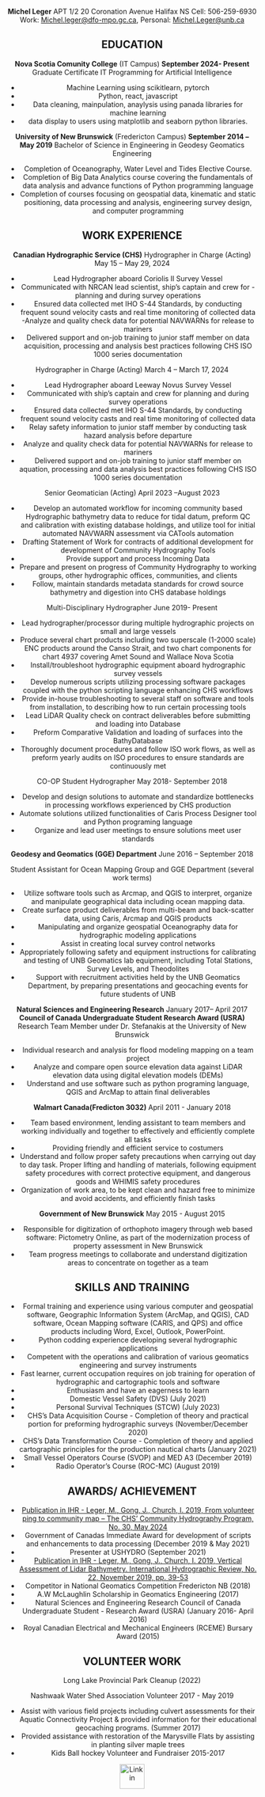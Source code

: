 **Michel Leger**
APT 1/2 20 Coronation Avenue Halifax NS
Cell: 506-259-6930
Work: Michel.leger@dfo-mpo.gc.ca, Personal: Michel.Leger@unb.ca

**EDUCATION**
----------
**Nova Scotia Comunity College** (IT Campus)
**September 2024- Present**
Graduate Certificate IT Programming for Artificial Intelligence
- Machine Learning using scikitlearn, pytorch
- Python, react, javascript
- Data cleaning, mainpulation, anaylysis using panada libraries for machine learning
- data display to users using matplotlib and seaborn python libraries.


**University of New Brunswick** (Fredericton Campus) 
**September 2014 – May 2019**
Bachelor of Science in Engineering in Geodesy Geomatics Engineering 
- Completion of Oceanography, Water Level and Tides Elective Course.
- Completion of Big Data Analytics course covering the fundamentals of data analysis and advance functions of Python programming language
- Completion of courses focusing on geospatial data, kinematic and static positioning, data processing and analysis, engineering survey design, and computer programming

**WORK EXPERIENCE**
----------
**Canadian Hydrographic Service (CHS)**
 Hydrographer in Charge (Acting)  May 15 – May 29, 2024
 - Lead Hydrographer aboard Coriolis II Survey Vessel
 - Communicated with NRCAN lead scientist, ship’s captain and crew for - planning and during survey operations
 - Ensured data collected met IHO S-44 Standards, by conducting frequent sound velocity casts and real time monitoring of collected data
 -Analyze and quality check data for potential NAVWARNs for release to mariners
 - Delivered support and on-job training to junior staff member on data acquisition, processing and analysis best practices following CHS ISO 1000 series documentation

 Hydrographer in Charge (Acting)  March 4 – March 17, 2024
 - Lead Hydrographer aboard Leeway Novus Survey Vessel
 - Communicated with ship’s captain and crew for planning and during survey operations
 - Ensured data collected met IHO S-44 Standards, by conducting frequent sound velocity casts and real time monitoring of collected data
 - Relay safety information to junior staff member by conducting task hazard analysis before departure
 - Analyze and quality check data for potential NAVWARNs for release to mariners
 - Delivered support and on-job training to junior staff member on aquation, processing and data analysis best practices following CHS ISO 1000 series documentation

 Senior Geomatician (Acting)  April 2023 –August 2023
 - Develop an automated workflow for incoming community based Hydrographic bathymetry data to reduce for tidal datum, preform QC and calibration with existing database holdings, and utilize tool for initial automated NAVWARN assessment via CATools automation
 - Drafting Statement of Work for contracts of additional development for development of  Community Hydrography Tools
 - Provide support and process Incoming Data
 - Prepare and present on progress of Community Hydrography to working groups, other hydrographic offices, communities, and clients
 - Follow, maintain standards metadata standards for crowd source bathymetry and digestion into CHS database holdings

 Multi-Disciplinary Hydrographer June 2019- Present
 - Lead hydrographer/processor during multiple hydrographic projects on small and large vessels
 - Produce several chart products including two superscale (1-2000 scale) ENC products around the Canso Strait, and two chart components for chart 4937 covering Amet Sound and Wallace Nova Scotia
  - Install/troubleshoot hydrographic equipment aboard hydrographic survey vessels
 - Develop numerous scripts utilizing processing software packages coupled with the python scripting language enhancing CHS workflows
  - Provide in-house troubleshooting to several staff on software and tools from installation, to describing how to run certain processing tools
 - Lead LiDAR Quality check on contract deliverables before submitting and loading into Database
 - Preform Comparative Validation and loading of surfaces into the BathyDatabase
 - Thoroughly document procedures and follow ISO work flows, as well as preform yearly audits on ISO procedures to ensure standards are continuously met

 CO-OP Student Hydrographer  May 2018- September 2018
 - Develop and design solutions to automate and standardize bottlenecks in processing workflows experienced by CHS production
 - Automate solutions utilized functionalities of Caris Process Designer tool and Python programing language
 - Organize and lead user meetings to ensure solutions meet user standards


**Geodesy and Geomatics (GGE) Department** June 2016 – September 2018

Student Assistant for Ocean Mapping Group and GGE Department (several work terms)
- Utilize software tools such as Arcmap, and QGIS to interpret, organize and manipulate geographical data including ocean mapping data.
- Create surface product deliverables from multi-beam and back-scatter data, using Caris, Arcmap and QGIS products
- Manipulating and organize geospatial Oceanography data for hydrographic modeling applications
- Assist in creating local survey control networks
- Appropriately following safety and equipment instructions for calibrating and testing of UNB Geomatics lab equipment, including Total Stations, Survey Levels, and Theodolites
- Support with recruitment activities held by the UNB Geomatics Department, by preparing presentations and geocaching events for future students of UNB


**Natural Sciences and Engineering Research** January 2017– April 2017
 **Council of Canada Undergraduate Student Research Award (USRA)**
 Research Team Member under Dr. Stefanakis at the University of New Brunswick
 - Individual research and analysis for flood modeling mapping on a team project
 - Analyze and compare open source elevation data against LiDAR elevation data using digital elevation models (DEMs)
 - Understand and use software such as python programing language, QGIS and ArcMap to attain final deliverables

**Walmart Canada(Fredicton 3032)** April 2011 - January 2018
- Team based environment, lending assistant to team members and working individually and together to effectively and efficiently complete all tasks 
- Providing friendly and efficient service to costumers
- Understand and follow proper safety precautions when carrying out day to day task. Proper lifting and handling of materials, following equipment safety procedures with correct protective equipment, and dangerous goods and WHIMIS safety procedures
- Organization of work area, to be kept clean and hazard free to minimize and avoid accidents, and efficiently finish tasks

**Government of New Brunswick** May 2015 - August 2015
- Responsible for digitization of orthophoto imagery through web based software: Pictometry Online, as part of the modernization process of property assessment in New Brunswick
- Team progress meetings to collaborate and understand digitization areas to concentrate on together as a team

**SKILLS AND TRAINING**
----------
- Formal training and experience using various computer and geospatial software, Geographic Information System (ArcMap, and QGIS), CAD software, Ocean Mapping software (CARIS, and QPS) and office products including Word, Excel, Outlook, PowerPoint.
- Python codding experience developing several hydrographic applications
- Competent with the operations and calibration of various geomatics engineering and survey instruments
- Fast learner, current occupation requires on job training for operation of hydrographic and cartographic tools and software
- Enthusiasm and have an eagerness to learn
- Domestic Vessel Safety (DVS) (July 2021)
- Personal Survival Techniques (STCW) (July 2023)
- CHS’s Data Acquisition Course - Completion of theory and practical portion for preforming hydrographic surveys (November/December 2020)
- CHS’s Data Transformation Course - Completion of theory and applied cartographic principles for the production nautical charts (January 2021)
- Small Vessel Operators Course (SVOP) and MED A3 (December 2019)
- Radio Operator’s Course (ROC-MC) (August 2019)

**AWARDS/ ACHIEVEMENT**
----------
-  [Publication in IHR - Leger, M., Gong, J., Church, I. 2019, From volunteer ping to community map – The CHS’ Community Hydrography Program, No. 30, May 2024](https://ihr.iho.int/articles/from-volunteer-ping-to-community-map-the-chs-community-hydrography-program/)
- Government of Canadas Immediate Award for development of scripts and enhancements to data processing (December 2019 & May 2021)
- Presenter at USHYDRO (September 2021)
- [Publication in IHR - Leger, M., Gong, J., Church, I. 2019, Vertical Assessment of Lidar Bathymetry. International Hydrographic Review, No. 22, November 2019, pp. 39-53](https://journals.lib.unb.ca/index.php/ihr/article/view/31481/1882526698)
- Competitor in National Geomatics Competition Fredericton NB (2018)
- A.W McLaughlin Scholarship in Geomatics Engineering (2017)
- Natural Sciences and Engineering Research Council of Canada Undergraduate Student - Research Award (USRA) (January 2016- April 2016)
- Royal Canadian Electrical and Mechanical Engineers (RCEME) Bursary Award (2015)

**VOLUNTEER WORK**
----------
Long Lake Provincial Park Cleanup (2022)

Nashwaak Water Shed Association Volunteer 2017 - May 2019
- Assist with various field projects including culvert assessments for their Aquatic Connectivity Project & provided information for their educational geocaching programs. (Summer 2017)
- Provided assistance with restoration of the Marysville Flats by assisting in planting silver maple trees
- Kids Ball hockey Volunteer and Fundraiser 2015-2017

<body style="text-align: center;">
    <a href="https://www.linkedin.com/in/michel-leger-b7a3a415a/">
      <img src="https://static.vecteezy.com/system/resources/previews/017/339/624/original/linkedin-icon-free-png.png" alt="Linkin" width="50" height="50">
    </a>
</body>

